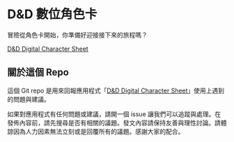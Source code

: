 # D&D 數位角色卡

冒險從角色卡開始，你準備好迎接接下來的旅程嗎？

[D&D Digital Character Sheet](https://dnd-character.fucod.com/)

## 關於這個 Repo

這個 Git repo 是用來回報應用程式「[D&D Digital Character Sheet](https://dnd-character.fucod.com/)」使用上遇到的問題與建議。

如果對應用程式有任何問題或建議，請開一個 issue 讓我們可以追蹤與處理。在發佈內容前，請先搜尋是否有相關的議題。發文內容請保持友善與理性討論。請體諒因為人力因素無法立刻或是回覆所有的議題。感謝大家的配合。

